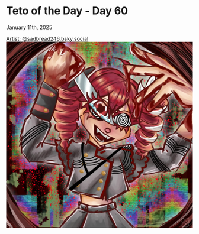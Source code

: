 # Teto of the Day - Day 60
<div class="post-date">January 11th, 2025</div>

[Artist: @sadbread246.bsky.social](https://bsky.app/profile/sadbread246.bsky.social/post/3lfhh46aqw22e)
![Kasane Teto Art](/totd/DAY_60.jpg)